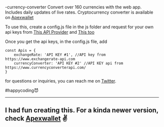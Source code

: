 -currency-converter
Convert over 160 currencies with the web app. Includes daily updates of live rates. 
Cryptocurrency converter is available on [Apexwallet](https://github.com/kayode0x/apexwallet)

To use this, create a config.js file in the js folder and request for your own api keys from [This API Provider](https://www.exchangerate-api.com/) and [This too](https://www.currencyconverterapi.com/)

Once you get the api keys, in the config.js file, add

```
const Apis = {
    exchangeRate: 'API KEY #1', //API key from https://www.exchangerate-api.com
    currencyConverter: 'API KEY #2' //API KEY api from https://www.currencyconverterapi.com/
}
```

for questions or inquiries, you can reach me on [Twitter](twitter.com/kayode0x).

#happycoding😈

------------

## I had fun creating this. For a kinda newer version, check [Apexwallet](https://github.com/kayode0x/apexwallet) ✌️
